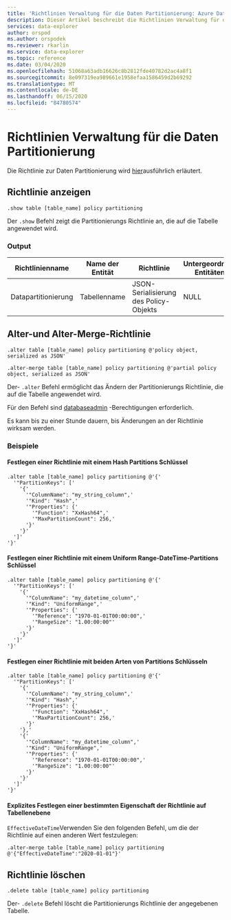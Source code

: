 ```yaml
---
title: 'Richtlinien Verwaltung für die Daten Partitionierung: Azure Daten-Explorer | Microsoft-Dokumentation'
description: Dieser Artikel beschreibt die Richtlinien Verwaltung für die Daten Partitionierung in Azure Daten-Explorer.
services: data-explorer
author: orspod
ms.author: orspodek
ms.reviewer: rkarlin
ms.service: data-explorer
ms.topic: reference
ms.date: 03/04/2020
ms.openlocfilehash: 51068a63adb16626c8b2812fde40782d2ac4a8f1
ms.sourcegitcommit: 8e097319ea989661e1958efaa1586459d2b69292
ms.translationtype: MT
ms.contentlocale: de-DE
ms.lasthandoff: 06/15/2020
ms.locfileid: "84780574"
---
```

# <a name="data-partitioning-policy-management"></a>Richtlinien Verwaltung für die Daten Partitionierung

Die Richtlinie zur Daten Partitionierung wird [hier](../management/partitioningpolicy.md)ausführlich erläutert.

## <a name="show-policy"></a>Richtlinie anzeigen

```kusto
.show table [table_name] policy partitioning
```

Der `.show` Befehl zeigt die Partitionierungs Richtlinie an, die auf die Tabelle angewendet wird.

### <a name="output"></a>Output

|Richtlinienname | Name der Entität | Richtlinie | Untergeordnete Entitäten | Entitätstyp
|---|---|---|---|---
|Datapartitionierung | Tabellenname | JSON-Serialisierung des Policy-Objekts | NULL | Tabelle

## <a name="alter-and-alter-merge-policy"></a>Alter-und Alter-Merge-Richtlinie

```kusto
.alter table [table_name] policy partitioning @'policy object, serialized as JSON'

.alter-merge table [table_name] policy partitioning @'partial policy object, serialized as JSON'
```

Der- `.alter` Befehl ermöglicht das Ändern der Partitionierungs Richtlinie, die auf die Tabelle angewendet wird.

Für den Befehl sind [databaseadmin](access-control/role-based-authorization.md) -Berechtigungen erforderlich.

Es kann bis zu einer Stunde dauern, bis Änderungen an der Richtlinie wirksam werden.

### <a name="examples"></a>Beispiele

#### <a name="setting-a-policy-with-a-hash-partition-key"></a>Festlegen einer Richtlinie mit einem Hash Partitions Schlüssel

```kusto
.alter table [table_name] policy partitioning @'{'
  '"PartitionKeys": ['
    '{'
      '"ColumnName": "my_string_column",'
      '"Kind": "Hash",'
      '"Properties": {'
        '"Function": "XxHash64",'
        '"MaxPartitionCount": 256,'
      '}'
    '}'
  ']'
'}'
```

#### <a name="setting-a-policy-with-a-uniform-range-datetime-partition-key"></a>Festlegen einer Richtlinie mit einem Uniform Range-DateTime-Partitions Schlüssel

```kusto
.alter table [table_name] policy partitioning @'{'
  '"PartitionKeys": ['
    '{'
      '"ColumnName": "my_datetime_column",'
      '"Kind": "UniformRange",'
      '"Properties": {'
        '"Reference": "1970-01-01T00:00:00",'
        '"RangeSize": "1.00:00:00"'
      '}'
    '}'
  ']'
'}'
```

#### <a name="setting-a-policy-with-both-kinds-of-partition-keys"></a>Festlegen einer Richtlinie mit beiden Arten von Partitions Schlüsseln

```kusto
.alter table [table_name] policy partitioning @'{'
  '"PartitionKeys": ['
    '{'
      '"ColumnName": "my_string_column",'
      '"Kind": "Hash",'
      '"Properties": {'
        '"Function": "XxHash64",'
        '"MaxPartitionCount": 256,'
      '}'
    '},'
    '{'
      '"ColumnName": "my_datetime_column",'
      '"Kind": "UniformRange",'
      '"Properties": {'
        '"Reference": "1970-01-01T00:00:00",'
        '"RangeSize": "1.00:00:00"'
      '}'
    '}'
  ']'
'}'
```

#### <a name="setting-a-specific-property-of-the-policy-explicitly-at-table-level"></a>Explizites Festlegen einer bestimmten Eigenschaft der Richtlinie auf Tabellenebene

`EffectiveDateTime`Verwenden Sie den folgenden Befehl, um die der Richtlinie auf einen anderen Wert festzulegen:

```kusto
.alter-merge table [table_name] policy partitioning @'{"EffectiveDateTime":"2020-01-01"}'
```

## <a name="delete-policy"></a>Richtlinie löschen

```kusto
.delete table [table_name] policy partitioning
```

Der- `.delete` Befehl löscht die Partitionierungs Richtlinie der angegebenen Tabelle.
